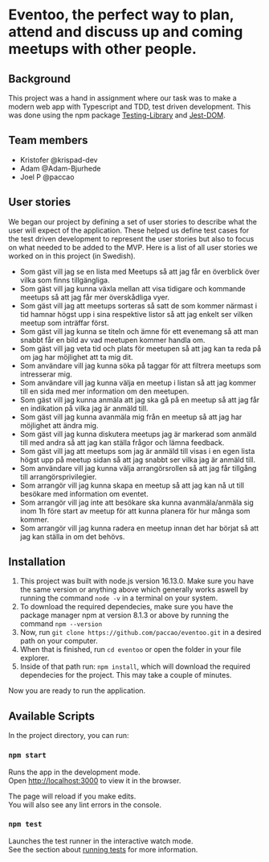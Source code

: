 # Eventoo, the perfect way to plan, attend and discuss up and coming meetups with other people.

## Background
This project was a hand in assignment where our task was to make a modern web app with Typescript and TDD, test driven development. This was done using the npm package [Testing-Library](https://testing-library.com/) and [Jest-DOM](https://www.npmjs.com/package/@testing-library/jest-dom).

## Team members
- Kristofer @krispad-dev
- Adam @Adam-Bjurhede
- Joel P @paccao

## User stories
We began our project by defining a set of user stories to describe what the user will expect of the application. These helped us define test cases for the test driven development to represent the user stories but also to focus on what needed to be added to the MVP. Here is a list of all user stories we worked on in this project (in Swedish).

- Som gäst vill jag se en lista med Meetups så att jag får en överblick över vilka som finns tillgängliga.
- Som gäst vill jag kunna växla mellan att visa tidigare och kommande meetups så att jag får mer överskådliga vyer.
- Som gäst vill jag att meetups sorteras så satt de som kommer närmast i tid hamnar högst upp i sina respektive listor så att jag enkelt ser vilken meetup som inträffar först.
- Som gäst vill jag kunna se titeln och ämne för ett evenemang så att man snabbt får en bild av vad meetupen kommer handla om.
- Som gäst vill jag veta tid och plats för meetupen så att jag kan ta reda på om jag har möjlighet att ta mig dit.
- Som användare vill jag kunna söka på taggar för att filtrera meetups som intresserar mig.
- Som användare vill jag kunna välja en meetup i listan så att jag kommer till en sida med mer information om den meetupen.
- Som gäst vill jag kunna anmäla att jag ska gå på en meetup så att jag får en indikation på vilka jag är anmäld till.
- Som gäst vill jag kunna avanmäla mig från en meetup så att jag har möjlighet att ändra mig.
- Som gäst vill jag kunna diskutera meetups jag är markerad som anmäld till med andra så att jag kan ställa frågor och lämna feedback.
- Som gäst vill jag att meetups som jag är anmäld till visas i en egen lista högst upp på meetup sidan så att jag snabbt ser vilka jag är anmäld till.
- Som användare vill jag kunna välja arrangörsrollen så att jag får tillgång till arrangörsprivilegier.
- Som arrangör vill jag kunna skapa en meetup så att jag kan nå ut till besökare med information om eventet.
- Som arrangör vill jag inte att besökare ska kunna avanmäla/anmäla sig inom 1h före start av meetup för att kunna planera för hur många som kommer.
- Som arrangör vill jag kunna radera en meetup innan det har börjat så att jag kan ställa in om det behövs.

## Installation
1. This project was built with node.js version 16.13.0. Make sure you have the same version or anything above which generally works aswell by running the command `node -v` in a terminal on your system.
2. To download the required dependecies, make sure you have the package manager npm at version 8.1.3 or above by running the command `npm --version`
3. Now, run `git clone https://github.com/paccao/eventoo.git` in a desired path on your computer.
4. When that is finished, run `cd eventoo` or open the folder in your file explorer.
5. Inside of that path run: `npm install`, which will download the required dependecies for the project. This may take a couple of minutes.

Now you are ready to run the application.

## Available Scripts

In the project directory, you can run:

### `npm start`

Runs the app in the development mode.\
Open [http://localhost:3000](http://localhost:3000) to view it in the browser.

The page will reload if you make edits.\
You will also see any lint errors in the console.

### `npm test`

Launches the test runner in the interactive watch mode.\
See the section about [running tests](https://facebook.github.io/create-react-app/docs/running-tests) for more information.
